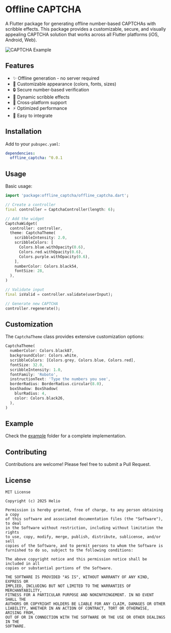 # Offline CAPTCHA

A Flutter package for generating offline number-based CAPTCHAs with scribble effects. This package provides a customizable, secure, and visually appealing CAPTCHA solution that works across all Flutter platforms (iOS, Android, Web).

![CAPTCHA Example](screenshots/example.png)

## Features

- ✨ Offline generation - no server required
- 🎨 Customizable appearance (colors, fonts, sizes)
- 🔒 Secure number-based verification
- 🌈 Dynamic scribble effects
- 📱 Cross-platform support
- ⚡ Optimized performance
- 🎯 Easy to integrate

## Installation

Add to your `pubspec.yaml`:

```yaml
dependencies:
  offline_captcha: ^0.0.1
```

## Usage

Basic usage:

```dart
import 'package:offline_captcha/offline_captcha.dart';

// Create a controller
final controller = CaptchaController(length: 6);

// Add the widget
CaptchaWidget(
  controller: controller,
  theme: CaptchaTheme(
    scribbleIntensity: 2.0,
    scribbleColors: [
      Colors.blue.withOpacity(0.6),
      Colors.red.withOpacity(0.6),
      Colors.purple.withOpacity(0.6),
    ],
    numberColor: Colors.black54,
    fontSize: 28,
  ),
)

// Validate input
final isValid = controller.validate(userInput);

// Generate new CAPTCHA
controller.regenerate();
```

## Customization

The `CaptchaTheme` class provides extensive customization options:

```dart
CaptchaTheme(
  numberColor: Colors.black87,
  backgroundColor: Colors.white,
  scribbleColors: [Colors.grey, Colors.blue, Colors.red],
  fontSize: 32.0,
  scribbleIntensity: 1.0,
  fontFamily: 'Roboto',
  instructionText: 'Type the numbers you see',
  borderRadius: BorderRadius.circular(8.0),
  boxShadow: BoxShadow(
    blurRadius: 4,
    color: Colors.black26,
  ),
)
```

## Example

Check the [example](example) folder for a complete implementation.

## Contributing

Contributions are welcome! Please feel free to submit a Pull Request.

## License

```
MIT License

Copyright (c) 2025 Helio

Permission is hereby granted, free of charge, to any person obtaining a copy
of this software and associated documentation files (the "Software"), to deal
in the Software without restriction, including without limitation the rights
to use, copy, modify, merge, publish, distribute, sublicense, and/or sell
copies of the Software, and to permit persons to whom the Software is
furnished to do so, subject to the following conditions:

The above copyright notice and this permission notice shall be included in all
copies or substantial portions of the Software.

THE SOFTWARE IS PROVIDED "AS IS", WITHOUT WARRANTY OF ANY KIND, EXPRESS OR
IMPLIED, INCLUDING BUT NOT LIMITED TO THE WARRANTIES OF MERCHANTABILITY,
FITNESS FOR A PARTICULAR PURPOSE AND NONINFRINGEMENT. IN NO EVENT SHALL THE
AUTHORS OR COPYRIGHT HOLDERS BE LIABLE FOR ANY CLAIM, DAMAGES OR OTHER
LIABILITY, WHETHER IN AN ACTION OF CONTRACT, TORT OR OTHERWISE, ARISING FROM,
OUT OF OR IN CONNECTION WITH THE SOFTWARE OR THE USE OR OTHER DEALINGS IN THE
SOFTWARE.
```
